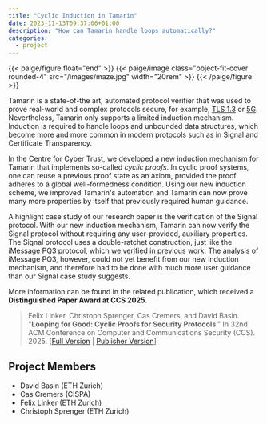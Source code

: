 ```yaml
---
title: "Cyclic Induction in Tamarin"
date: 2023-11-13T09:37:06+01:00
description: "How can Tamarin handle loops automatically?"
categories:
  - project
---
```


{{< paige/figure float="end" >}}
{{< paige/image class="object-fit-cover rounded-4" src="/images/maze.jpg" width="20rem" >}}
{{< /paige/figure >}}

Tamarin is a state-of-the art, automated protocol verifier that was used to prove real-world and complex protocols secure, for example, [TLS 1.3](https://tls13tamarin.github.io/TLS13Tamarin/docs/tls13tamarin-draft21.pdf) or [5G](https://people.cispa.io/cas.cremers/downloads/papers/CrDe2018-5G.pdf).
Nevertheless, Tamarin only supports a limited induction mechanism.
Induction is required to handle loops and unbounded data structures, which become more and more common in modern protocols such as in Signal and Certificate Transparency.

In the Centre for Cyber Trust, we developed a new induction mechanism for Tamarin that implements so-called *cyclic proofs*.
In cyclic proof systems, one can reuse a previous proof state as an axiom, provided the proof adheres to a global well-formedness condition.
Using our new induction scheme, we improved Tamarin's automation and Tamarin can now prove many more properties by itself that previously required human guidance.

A highlight case study of our research paper is the verification of the Signal protocol.
With our new induction mechanism, Tamarin can now verify the Signal protocol without requiring any user-provided, auxiliary properties.
The Signal protocol uses a double-ratchet construction, just like the iMessage PQ3 protocol, which [we verified in previous work](/projects/secure-messaging/imessage/).
The analysis of iMessage PQ3, however, could not yet benefit from our new induction mechanism, and therefore had to be done with much more user guidance than our Signal case study suggests.

More information can be found in the related publication, which received a **Distinguished Paper Award at CCS 2025**.

> Felix Linker, Christoph Sprenger, Cas Cremers, and David Basin. "**Looping for Good: Cyclic Proofs for Security Protocols**." In 32nd ACM Conference on Computer and Communications Security (CCS). 2025. [[Full Version](https://doi.org/10.3929/ethz-c-000783356) | [Publisher Version](https://doi.org/10.1145/3719027.3765131)]

## Project Members

- David Basin (ETH Zurich)
- Cas Cremers (CISPA)
- Felix Linker (ETH Zurich)
- Christoph Sprenger (ETH Zurich)
